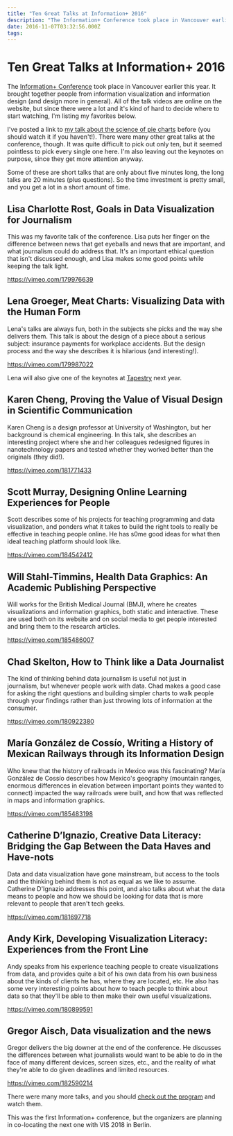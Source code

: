 ```yaml
---
title: "Ten Great Talks at Information+ 2016"
description: "The Information+ Conference took place in Vancouver earlier this year. It brought together people from information visualization and information design (and design more in general). All of the talk videos are online on the website, but since there were a lot and it's kind of hard to decide where to start watching, I'm listing my favorites below."
date: 2016-11-07T03:32:56.000Z
tags: 
---
```


# Ten Great Talks at Information+ 2016

The <a href="http://informationplusconference.com">Information+ Conference</a> took place in Vancouver earlier this year. It brought together people from information visualization and information design (and design more in general). All of the talk videos are online on the website, but since there were a lot and it's kind of hard to decide where to start watching, I'm listing my favorites below.<!--more-->

I've posted a link to <a href="https://eagereyes.org/talk/pie-charts-unloved-unstudied-and-misunderstood">my talk about the science of pie charts</a> before (you should watch it if you haven't!). There were many other great talks at the conference, though. It was quite difficult to pick out only ten, but it seemed pointless to pick every single one here. I'm also leaving out the keynotes on purpose, since they get more attention anyway.

Some of these are short talks that are only about five minutes long, the long talks are 20 minutes (plus questions). So the time investment is pretty small, and you get a lot in a short amount of time.

## Lisa Charlotte Rost, Goals in Data Visualization for Journalism

This was my favorite talk of the conference. Lisa puts her finger on the difference between news that get eyeballs and news that are important, and what journalism could do address that. It's an important ethical question that isn't discussed enough, and Lisa makes some good points while keeping the talk light.

https://vimeo.com/179976639

## 

## Lena Groeger, Meat Charts: Visualizing Data with the Human Form

Lena's talks are always fun, both in the subjects she picks and the way she delivers them. This talk is about the design of a piece about a serious subject: insurance payments for workplace accidents. But the design process and the way she describes it is hilarious (and interesting!).

https://vimeo.com/179987022

Lena will also give one of the keynotes at <a href="http://www.tapestryconference.com">Tapestry</a> next year.

## 

## Karen Cheng, Proving the Value of Visual Design in Scientific Communication

Karen Cheng is a design professor at University of Washington, but her background is chemical engineering. In this talk, she describes an interesting project where she and her colleagues redesigned figures in nanotechnology papers and tested whether they worked better than the originals (they did!).

https://vimeo.com/181771433

<h2 class="network-caption-title"></h2>

<h2 class="network-caption-title">Scott Murray, Designing Online Learning Experiences for People</h2>

Scott describes some of his projects for teaching programming and data visualization, and ponders what it takes to build the right tools to really be effective in teaching people online. He has s0me good ideas for what then ideal teaching platform should look like.

https://vimeo.com/184542412

<h2 class="network-caption-title"></h2>

<h2 class="network-caption-title">Will Stahl-Timmins, Health Data Graphics: An Academic Publishing Perspective</h2>

Will works for the British Medical Journal (BMJ), where he creates visualizations and information graphics, both static and interactive. These are used both on its website and on social media to get people interested and bring them to the research articles.

https://vimeo.com/185486007

<h2 class="network-caption-title"></h2>

<h2 class="network-caption-title">Chad Skelton, How to Think like a Data Journalist</h2>

The kind of thinking behind data journalism is useful not just in journalism, but whenever people work with data. Chad makes a good case for asking the right questions and building simpler charts to walk people through your findings rather than just throwing lots of information at the consumer.

https://vimeo.com/180922380

<h2 class="network-caption-title"></h2>

<h2 class="network-caption-title">María González de Cossío, Writing a History of Mexican Railways through its Information Design</h2>

Who knew that the history of railroads in Mexico was this fascinating? María González de Cossío describes how Mexico's geography (mountain ranges, enormous differences in elevation between important points they wanted to connect) impacted the way railroads were built, and how that was reflected in maps and information graphics.

https://vimeo.com/185483198

## 

## Catherine D’Ignazio, Creative Data Literacy: Bridging the Gap Between the Data Haves and Have-nots

Data and data visualization have gone mainstream, but access to the tools and the thinking behind them is not as equal as we like to assume. Catherine D'Ignazio addresses this point, and also talks about what the data means to people and how we should be looking for data that is more relevant to people that aren't tech geeks.

https://vimeo.com/181697718

## 

## Andy Kirk, Developing Visualization Literacy: Experiences from the Front Line

Andy speaks from his experience teaching people to create visualizations from data, and provides quite a bit of his own data from his own business about the kinds of clients he has, where they are located, etc. He also has some very interesting points about how to teach people to think about data so that they'll be able to then make their own useful visualizations.

https://vimeo.com/180899591

## 

## Gregor Aisch, Data visualization and the news

Gregor delivers the big downer at the end of the conference. He discusses the differences between what journalists would want to be able to do in the face of many different devices, screen sizes, etc., and the reality of what they're able to do given deadlines and limited resources.

https://vimeo.com/182590214

There were many more talks, and you should <a href="http://informationplusconference.com/">check out the program</a> and watch them.

This was the first Information+ conference, but the organizers are planning in co-locating the next one with VIS 2018 in Berlin.


